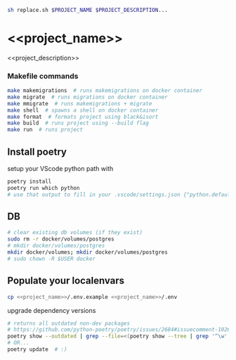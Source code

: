 ```bash
sh replace.sh $PROJECT_NAME $PROJECT_DESCRIPTION...
```

# <<project_name>>
<<project_description>>

### Makefile commands

```bash
make makemigrations  # runs makemigrations on docker container
make migrate  # runs migrations on docker container
make mmigrate  # runs makemigrations + migrate
make shell  # spawns a shell on docker container
make format  # formats project using black&isort
make build  # runs project using --build flag
make run  # runs project
```

## Install poetry

setup your VScode python path with 
```bash
poetry install
poetry run which python
# use that output to fill in your .vscode/settings.json {"python.defaultInterpreterPath": PATH}
```

## DB
```bash
# clear existing db volumes (if they exist)
sudo rm -r docker/volumes/postgres
# mkdir docker/volumes/postgres
mkdir docker/volumes; mkdir docker/volumes/postgres
# sudo chown -R $USER docker
```

## Populate your localenvars
```bash
cp <<project_name>>/.env.example <<project_name>>/.env
```

upgrade dependency versions
```bash
# returns all outdated non-dev packages
# https://github.com/python-poetry/poetry/issues/2684#issuecomment-1026715207
poetry show --outdated | grep --file=<(poetry show --tree | grep '^\w' | sed 's/^\([^ ]*\).*/^\1/')
# OR...
poetry update  # :)
```